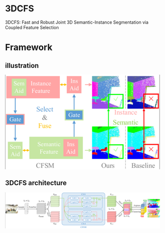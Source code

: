 # 3DCFS
3DCFS: Fast and Robust Joint 3D Semantic-Instance Segmentation via Coupled Feature Selection
# Framework
## illustration
![The illustration of CFSM seen as follow](https://github.com/Biotan/3DCFS/blob/master/misc/f1.png)
## 3DCFS architecture
![The details of our proposed 3DCFS architecture seen as follow](https://github.com/Biotan/3DCFS/blob/master/misc/f2.png)
